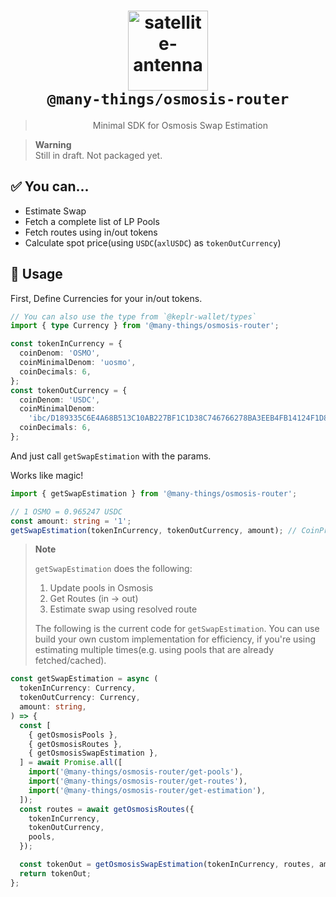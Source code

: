 <h1 align="center">
  <img alt="satellite-antenna" src="https://emojipedia-us.s3.amazonaws.com/source/microsoft-teams/337/satellite-antenna_1f4e1.png" width="128px" />
  <br />
  <code>@many-things/osmosis-router</code>
</h1>

<blockquote align="center">
Minimal SDK for Osmosis Swap Estimation
</blockquote>

> **Warning**<br />
> Still in draft. Not packaged yet.

## ✅ You can...

- Estimate Swap
- Fetch a complete list of LP Pools
- Fetch routes using in/out tokens
- Calculate spot price(using `USDC`(`axlUSDC`) as `tokenOutCurrency`)

## 🚀 Usage

First, Define Currencies for your in/out tokens.

```ts
// You can also use the type from `@keplr-wallet/types`
import { type Currency } from '@many-things/osmosis-router';

const tokenInCurrency = {
  coinDenom: 'OSMO',
  coinMinimalDenom: 'uosmo',
  coinDecimals: 6,
};
const tokenOutCurrency = {
  coinDenom: 'USDC',
  coinMinimalDenom:
    'ibc/D189335C6E4A68B513C10AB227BF1C1D38C746766278BA3EEB4FB14124F1D858',
  coinDecimals: 6,
};
```

And just call `getSwapEstimation` with the params.

Works like magic!

```ts
import { getSwapEstimation } from '@many-things/osmosis-router';

// 1 OSMO = 0.965247 USDC
const amount: string = '1';
getSwapEstimation(tokenInCurrency, tokenOutCurrency, amount); // CoinPretty (0.965247 USDC)
```

> **Note**<br />
>
> `getSwapEstimation` does the following:
>
> 1. Update pools in Osmosis
> 2. Get Routes (in -> out)
> 3. Estimate swap using resolved route
>
> The following is the current code for `getSwapEstimation`.
> You can use build your own custom implementation for efficiency, if you're using estimating multiple times(e.g. using pools that are already fetched/cached).

```ts
const getSwapEstimation = async (
  tokenInCurrency: Currency,
  tokenOutCurrency: Currency,
  amount: string,
) => {
  const [
    { getOsmosisPools },
    { getOsmosisRoutes },
    { getOsmosisSwapEstimation },
  ] = await Promise.all([
    import('@many-things/osmosis-router/get-pools'),
    import('@many-things/osmosis-router/get-routes'),
    import('@many-things/osmosis-router/get-estimation'),
  ]);
  const routes = await getOsmosisRoutes({
    tokenInCurrency,
    tokenOutCurrency,
    pools,
  });

  const tokenOut = getOsmosisSwapEstimation(tokenInCurrency, routes, amount);
  return tokenOut;
};
```
